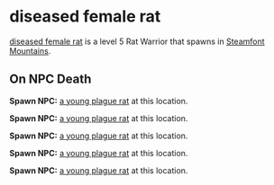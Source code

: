 # diseased female rat



[diseased female rat](/npc/56148) is a level 5 Rat Warrior that spawns in [Steamfont Mountains](/zone/56).





## On NPC Death

**Spawn NPC:**  [a young plague rat](/npc/56086) at this location.

**Spawn NPC:**  [a young plague rat](/npc/56086) at this location.

**Spawn NPC:**  [a young plague rat](/npc/56086) at this location.

**Spawn NPC:**  [a young plague rat](/npc/56086) at this location.

**Spawn NPC:**  [a young plague rat](/npc/56086) at this location.




